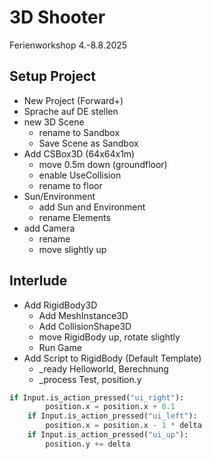 # 3D Shooter
Ferienworkshop 4.-8.8.2025

## Setup Project
- New Project (Forward+)
- Sprache auf DE stellen
- new 3D Scene
  - rename to Sandbox 
  - Save Scene as Sandbox
- Add CSBox3D (64x64x1m)
  - move 0.5m down (groundfloor)
  - enable UseCollision
  - rename to floor
- Sun/Environment
  - add Sun and Environment
  - rename Elements
- add Camera
  - rename
  - move slightly up
 
## Interlude
- Add RigidBody3D
  - Add MeshInstance3D
  - Add CollisionShape3D
  - move RigidBody up, rotate slightly
  - Run Game
- Add Script to RigidBody (Default Template)
  - _ready Helloworld, Berechnung
  - _process Test, position.y
```python
if Input.is_action_pressed("ui_right"):
		position.x = position.x + 0.1
	if Input.is_action_pressed("ui_left"):
		position.x = position.x - 1 * delta
	if Input.is_action_pressed("ui_up"):
		position.y += delta
```
   
